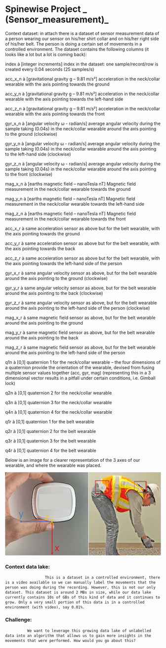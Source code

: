 # Spinewise Project   _ (Sensor_measurement)_
Context dataset: in attach there is a dataset of sensor measurement data of a person wearing our sensor on his/her shirt collar and on his/her right side of his/her belt. The person is doing a certain set of movements in a controlled environment. The dataset contains the following columns (it looks like a lot but a lot is coming back):

index à [integer increments] index in the dataset: one sample/record/row is created every 0.04 seconds (25 samples/s)

acc_x_n à [gravitational gravity g – 9.81 m/s²] acceleration in the neck/collar wearable with the axis pointing towards the ground 

acc_y_n à [gravitational gravity g – 9.81 m/s²] acceleration in the neck/collar wearable with the axis pointing towards the left-hand side

acc_z_n à [gravitational gravity g – 9.81 m/s²] acceleration in the neck/collar wearable with the axis pointing towards the front

gyr_x_n à [angular velocity ω - radian/s] average angular velocity during the sample taking (0.04s) in the neck/collar wearable around the axis pointing to the ground (clockwise)

gyr_y_n à [angular velocity ω - radian/s] average angular velocity during the sample taking (0.04s) in the neck/collar wearable around the axis pointing to the left-hand side (clockwise)

gyr_z_n à [angular velocity ω - radian/s] average angular velocity during the sample taking (0.04s) in the neck/collar wearable around the axis pointing to the front (clockwise)

mag_x_n à [earths magnetic field – nanoTesla nT] Magnetic field measurement in the neck/collar wearable towards the ground

mag_y_n à [earths magnetic field – nanoTesla nT] Magnetic field measurement in the neck/collar wearable towards the left-hand side

mag_z_n à [earths magnetic field – nanoTesla nT] Magnetic field measurement in the neck/collar wearable towards the front

acc_x_r à same acceleration sensor as above but for the belt wearable, with the axis pointing towards the ground

acc_y_r à same acceleration sensor as above but for the belt wearable, with the axis pointing towards the back

acc_z_r à same acceleration sensor as above but for the belt wearable, with the axis pointing towards the left-hand side of the person

gyr_x_r à same angular velocity sensor as above, but for the belt wearable around the axis pointing to the ground (clockwise)

gyr_y_r à same angular velocity sensor as above, but for the belt wearable around the axis pointing to the back (clockwise)

gyr_z_r à same angular velocity sensor as above, but for the belt wearable around the axis pointing to the left-hand side of the person (clockwise)

mag_x_r à same magnetic field sensor as above, but for the belt wearable around the axis pointing to the ground

mag_y_r à same magnetic field sensor as above, but for the belt wearable around the axis pointing to the back

mag_z_r à same magnetic field sensor as above, but for the belt wearable around the axis pointing to the left-hand side of the person

q1n à [0,1] quaternion 1 for the neck/collar wearable – the four dimensions of a quaternion provide the orientation of the wearable, devised from fusing multiple sensor values together (acc, gyr, mag) (representing this in a 3 dimensional vector results in a pitfall under certain conditions, i.e. Gimball lock)

q2n à [0,1] quaternion 2 for the neck/collar wearable

q3n à [0,1] quaternion 3 for the neck/collar wearable

q4n à [0,1] quaternion 4 for the neck/collar wearable

q1r à [0,1] quaternion 1 for the belt wearable

q2r à [0,1] quaternion 2 for the belt wearable

q3r à [0,1] quaternion 3 for the belt wearable

q4r à [0,1] quaternion 4 for the belt wearable


Below is an image for a clearer representation of the 3 axes of our wearable, and where the wearable was placed.

![Img](data/img/1.png)

### Context data lake: 
                      This is a dataset in a controlled environment, there is a video available so we can manually label the movements that the person was doing during the recording. However, this is not our only dataset. This dataset is around 2 MBs in size, while our data lake currently contains 10s of GBs of this kind of data and it continues to grow. Only a very small portion of this data is in a controlled environment (with video), say 0.01%.  

### Challenge: 
              We want to leverage this growing data lake of unlabelled data into an algorithm that allows us to gain more insights in the movements that were performed. How would you go about this?
